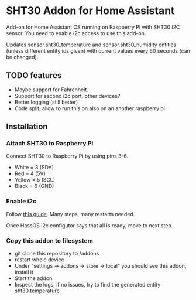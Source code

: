 # SHT30 Addon for Home Assistant

Add-on for Home Assistant OS running on Raspberry PI with SHT30 i2C sensor. You need to enable i2c access
to use this add-on.

Updates sensor.sht30_temperature and sensor.sht30_humidity entities (unless different entity ids given)
with current values every 60 seconds (can be changed).

## TODO features
- Maybe support for Fahrenheit.
- Support for second i2c port, other devices?
- Better logging (still better)
- Code split, allow to run this on also on an another raspberry pi

## Installation

### Attach SHT30 to Raspberry Pi

Connect SHT30 to Raspberry Pi by using pins 3-6.
- White = 3 (SDA)
- Red = 4 (5V)
- Yellow = 5 (SCL)
- Black = 6 (GND)

### Enable i2c

Follow [this guide](https://community.home-assistant.io/t/add-on-hassos-i2c-configurator/264167). Many steps, many restarts needed.

Once HassOS i2c configutor says that all is ready, move to next step.

### Copy this addon to filesystem

- git clone this repository to /addons
- restart whole device
- Under "settings -> addons -> store -> local" you should see this addon, install it
- Start the addon
- Inspect the logs, if no issues, try to find the generated entity sht30.temperature
